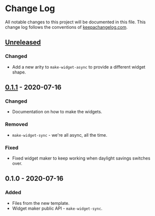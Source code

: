 # Change Log
All notable changes to this project will be documented in this file. This change log follows the conventions of [keepachangelog.com](http://keepachangelog.com/).

## [Unreleased]
### Changed
- Add a new arity to `make-widget-async` to provide a different widget shape.

## [0.1.1] - 2020-07-16
### Changed
- Documentation on how to make the widgets.

### Removed
- `make-widget-sync` - we're all async, all the time.

### Fixed
- Fixed widget maker to keep working when daylight savings switches over.

## 0.1.0 - 2020-07-16
### Added
- Files from the new template.
- Widget maker public API - `make-widget-sync`.

[Unreleased]: https://github.com/your-name/two-sum/compare/0.1.1...HEAD
[0.1.1]: https://github.com/your-name/two-sum/compare/0.1.0...0.1.1
